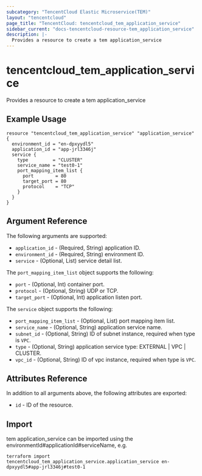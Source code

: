 ```yaml
---
subcategory: "TencentCloud Elastic Microservice(TEM)"
layout: "tencentcloud"
page_title: "TencentCloud: tencentcloud_tem_application_service"
sidebar_current: "docs-tencentcloud-resource-tem_application_service"
description: |-
  Provides a resource to create a tem application_service
---
```


# tencentcloud_tem_application_service

Provides a resource to create a tem application_service

## Example Usage

```hcl
resource "tencentcloud_tem_application_service" "application_service" {
  environment_id = "en-dpxyydl5"
  application_id = "app-jrl3346j"
  service {
    type         = "CLUSTER"
    service_name = "test0-1"
    port_mapping_item_list {
      port        = 80
      target_port = 80
      protocol    = "TCP"
    }
  }
}
```

## Argument Reference

The following arguments are supported:

* `application_id` - (Required, String) application ID.
* `environment_id` - (Required, String) environment ID.
* `service` - (Optional, List) service detail list.

The `port_mapping_item_list` object supports the following:

* `port` - (Optional, Int) container port.
* `protocol` - (Optional, String) UDP or TCP.
* `target_port` - (Optional, Int) application listen port.

The `service` object supports the following:

* `port_mapping_item_list` - (Optional, List) port mapping item list.
* `service_name` - (Optional, String) application service name.
* `subnet_id` - (Optional, String) ID of subnet instance, required when type is `VPC`.
* `type` - (Optional, String) application service type: EXTERNAL | VPC | CLUSTER.
* `vpc_id` - (Optional, String) ID of vpc instance, required when type is `VPC`.

## Attributes Reference

In addition to all arguments above, the following attributes are exported:

* `id` - ID of the resource.



## Import

tem application_service can be imported using the environmentId#applicationId#serviceName, e.g.

```
terraform import tencentcloud_tem_application_service.application_service en-dpxyydl5#app-jrl3346j#test0-1
```

